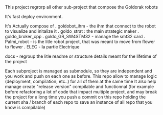 This project regrorp all other sub-project that compose the Goldorak robots

It's fast deploy environment.

It's Actually compose of 
 . goldobot_ihm - the ihm that connect to the robot to visualize and initalize it
 . goldo_strat : the main strategic maker
 . goldo_broker_cpp
 . goldo_GR_SW4STM32 - manage the smt32 card
 . Palmi_robot - is the litle robot project, that was meant to move from flower to flower
 . ELEC - la partie Electrique

docs - regroup the litle readme or structure details meant for the lifetime of the project

Each subproject is  managed as submodule, so they are independent and you work and push on each one as before.
This repo allow to manage logic (deployment, compilation, etc..) for all of them at the same time
It also help manage create "release version" compilable and functionnal
(for example before refactoring a lot of code that impact multiple project, and may break the project for a long time
you push a commit on this repo holding the current sha / branch of each repo to save an instance of all repo that you know is compilable)
